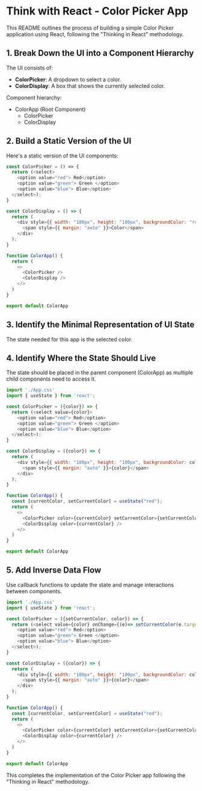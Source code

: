 # Think with React - Color Picker App

This README outlines the process of building a simple Color Picker application using React, following the "Thinking in React" methodology.

## 1. Break Down the UI into a Component Hierarchy

The UI consists of:
- **ColorPicker**: A dropdown to select a color.
- **ColorDisplay**: A box that shows the currently selected color.

Component hierarchy:
- ColorApp (Root Component)
  - ColorPicker
  - ColorDisplay

## 2. Build a Static Version of the UI

Here's a static version of the UI components:

```javascript
const ColorPicker = () => {
  return (<select>
    <option value="red"> Red</option>
    <option value="green"> Green </option>
    <option value="blue"> Blue</option>
  </select>);
}

const ColorDisplay = () => {
  return (
    <div style={{ width: "100px", height: "100px", backgroundColor: "red", display: 'flex', marginTop: '20px' }}>
      <span style={{ margin: "auto" }}>Color</span>
    </div>
  );
}

function ColorApp() {
  return (
    <>
      <ColorPicker />
      <ColorDisplay />
    </>
  )
}

export default ColorApp
```

## 3. Identify the Minimal Representation of UI State

The state needed for this app is the selected color.

## 4. Identify Where the State Should Live

The state should be placed in the parent component (ColorApp) as multiple child components need to access it.

```javascript
import './App.css'
import { useState } from 'react';

const ColorPicker = ({color}) => {
  return (<select value={color}>
    <option value="red"> Red</option>
    <option value="green"> Green </option>
    <option value="blue"> Blue</option>
  </select>);
}

const ColorDisplay = ({color}) => {
  return (
    <div style={{ width: "100px", height: "100px", backgroundColor: color, display: 'flex', marginTop: '20px' }}>
      <span style={{ margin: "auto" }}>{color}</span>
    </div>
  );
}

function ColorApp() {
  const [currentColor, setCurrentColor] = useState("red");
  return (
    <>
      <ColorPicker color={currentColor} setCurrentColor={setCurrentColor}/>
      <ColorDisplay color={currentColor} />
    </>
  )
}

export default ColorApp
```

## 5. Add Inverse Data Flow

Use callback functions to update the state and manage interactions between components.

```javascript
import './App.css'
import { useState } from 'react';

const ColorPicker = ({setCurrentColor, color}) => {
  return (<select value={color} onChange={(e)=> setCurrentColor(e.target.value)}>
    <option value="red"> Red</option>
    <option value="green"> Green </option>
    <option value="blue"> Blue</option>
  </select>);
}

const ColorDisplay = ({color}) => {
  return (
    <div style={{ width: "100px", height: "100px", backgroundColor: color, display: 'flex', marginTop: '20px' }}>
      <span style={{ margin: "auto" }}>{color}</span>
    </div>
  );
}

function ColorApp() {
  const [currentColor, setCurrentColor] = useState("red");
  return (
    <>
      <ColorPicker color={currentColor} setCurrentColor={setCurrentColor}/>
      <ColorDisplay color={currentColor} />
    </>
  )
}

export default ColorApp
```

This completes the implementation of the Color Picker app following the "Thinking in React" methodology.